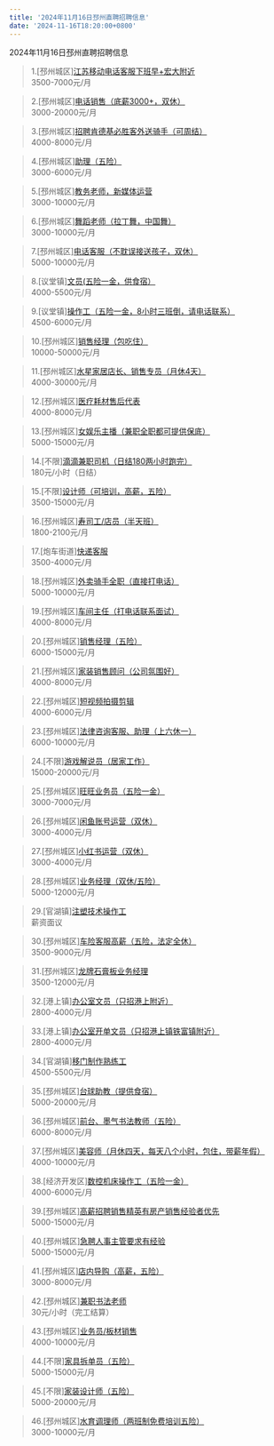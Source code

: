 ```yaml
---
title: '2024年11月16日邳州直聘招聘信息'
date: '2024-11-16T18:20:00+0800'
---
```

2024年11月16日邳州直聘招聘信息
<!--more-->
>1.[邳州城区][江苏移动电话客服下班早+宏大附近](https://www.pizhouzhipin.com/job/23334)<br>
>3500-7000元/月

>2.[邳州城区][电话销售（底薪3000+，双休）](https://www.pizhouzhipin.com/job/36636)<br>
>3000-20000元/月

>3.[邳州城区][招聘肯德基必胜客外送骑手（可周结）](https://www.pizhouzhipin.com/job/32572)<br>
>4000-8000元/月

>4.[邳州城区][助理（五险）](https://www.pizhouzhipin.com/job/38212)<br>
>3000-6000元/月

>5.[邳州城区][教务老师，新媒体运营](https://www.pizhouzhipin.com/job/38210)<br>
>3000-10000元/月

>6.[邳州城区][舞蹈老师（拉丁舞，中国舞）](https://www.pizhouzhipin.com/job/38209)<br>
>3000-10000元/月

>7.[邳州城区][电话客服（不耽误接送孩子，双休）](https://www.pizhouzhipin.com/job/34519)<br>
>5000-10000元/月

>8.[议堂镇][文员(五险一金，供食宿）](https://www.pizhouzhipin.com/job/20679)<br>
>4000-5500元/月

>9.[议堂镇][操作工（五险一金，8小时三班倒，请电话联系）](https://www.pizhouzhipin.com/job/33221)<br>
>4500-6000元/月

>10.[邳州城区][销售经理（包吃住）](https://www.pizhouzhipin.com/job/36868)<br>
>10000-50000元/月

>11.[邳州城区][水星家居店长、销售专员（月休4天）](https://www.pizhouzhipin.com/job/36235)<br>
>4000-30000元/月

>12.[邳州城区][医疗耗材售后代表](https://www.pizhouzhipin.com/job/28147)<br>
>4000-8000元/月

>13.[邳州城区][女娱乐主播（兼职全职都可提供保底）](https://www.pizhouzhipin.com/job/36359)<br>
>5000-15000元/月

>14.[不限][滴滴兼职司机（日结180两小时跑完）](https://www.pizhouzhipin.com/job/38013)<br>
>180元/小时（日结）

>15.[不限][设计师（可培训，高薪，五险）](https://www.pizhouzhipin.com/job/18838)<br>
>3500-15000元/月

>16.[邳州城区][寿司工/店员（半天班）](https://www.pizhouzhipin.com/job/37271)<br>
>1800-2100元/月

>17.[炮车街道][快递客服](https://www.pizhouzhipin.com/job/30626)<br>
>3500-4000元/月

>18.[邳州城区][外卖骑手全职（直接打电话）](https://www.pizhouzhipin.com/job/25304)<br>
>5000-10000元/月

>19.[邳州城区][车间主任（打电话联系面试）](https://www.pizhouzhipin.com/job/25100)<br>
>4000-8000元/月

>20.[邳州城区][销售经理（五险）](https://www.pizhouzhipin.com/job/23054)<br>
>6000-15000元/月

>21.[邳州城区][家装销售顾问（公司氛围好）](https://www.pizhouzhipin.com/job/15739)<br>
>4000-8000元/月

>22.[邳州城区][短视频拍摄剪辑](https://www.pizhouzhipin.com/job/33470)<br>
>4000-6000元/月

>23.[邳州城区][法律咨询客服、助理（上六休一）](https://www.pizhouzhipin.com/job/34026)<br>
>6000-10000元/月

>24.[不限][游戏解说员（居家工作）](https://www.pizhouzhipin.com/job/32067)<br>
>15000-20000元/月

>25.[邳州城区][旺旺业务员（五险一金）](https://www.pizhouzhipin.com/job/38125)<br>
>3000-7000元/月

>26.[邳州城区][闲鱼账号运营（双休）](https://www.pizhouzhipin.com/job/38197)<br>
>3000-4000元/月

>27.[邳州城区][小红书运营（双休）](https://www.pizhouzhipin.com/job/38196)<br>
>3000-4000元/月

>28.[邳州城区][业务经理（双休/五险）](https://www.pizhouzhipin.com/job/36774)<br>
>5000-12000元/月

>29.[官湖镇][注塑技术操作工](https://www.pizhouzhipin.com/job/37854)<br>
>薪资面议

>30.[邳州城区][车险客服高薪（五险，法定全休）](https://www.pizhouzhipin.com/job/30882)<br>
>3500-9000元/月

>31.[邳州城区][龙牌石膏板业务经理](https://www.pizhouzhipin.com/job/38129)<br>
>3500-12000元/月

>32.[港上镇][办公室文员（只招港上附近）](https://www.pizhouzhipin.com/job/38128)<br>
>2800-4000元/月

>33.[港上镇][办公室开单文员（只招港上镇铁富镇附近）](https://www.pizhouzhipin.com/job/36317)<br>
>2800-4000元/月

>34.[官湖镇][移门制作熟练工](https://www.pizhouzhipin.com/job/38175)<br>
>4500-5500元/月

>35.[邳州城区][台球助教（提供食宿）](https://www.pizhouzhipin.com/job/32072)<br>
>5000-20000元/月

>36.[邳州城区][前台、墨气书法教师（五险）](https://www.pizhouzhipin.com/job/25491)<br>
>6000-8000元/月

>37.[邳州城区][美容师（月休四天，每天八个小时，包住，带薪年假）](https://www.pizhouzhipin.com/job/34391)<br>
>4000-10000元/月

>38.[经济开发区][数控机床操作工（五险一金）](https://www.pizhouzhipin.com/job/38192)<br>
>4000-6000元/月

>39.[邳州城区][高薪招聘销售精英有房产销售经验者优先](https://www.pizhouzhipin.com/job/38189)<br>
>5000-15000元/月

>40.[邳州城区][急聘人事主管要求有经验](https://www.pizhouzhipin.com/job/38190)<br>
>5000-15000元/月

>41.[邳州城区][店内导购（高薪，五险）](https://www.pizhouzhipin.com/job/11119)<br>
>3000-8000元/月

>42.[邳州城区][兼职书法老师](https://www.pizhouzhipin.com/job/38205)<br>
>30元/小时（完工结算）

>43.[邳州城区][业务员/板材销售](https://www.pizhouzhipin.com/job/36736)<br>
>4000-10000元/月

>44.[不限][家具拆单员（五险）](https://www.pizhouzhipin.com/job/28530)<br>
>5000-15000元/月

>45.[不限][家装设计师（五险）](https://www.pizhouzhipin.com/job/27919)<br>
>5000-20000元/月

>46.[邳州城区][水育调理师（两班制免费培训五险）](https://www.pizhouzhipin.com/job/7647)<br>
>3000-10000元/月

